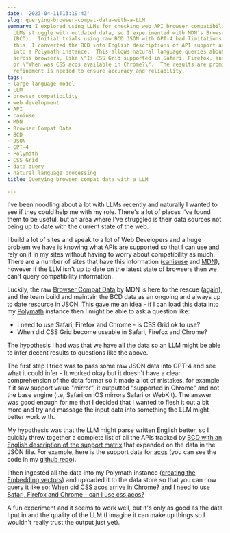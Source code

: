 ```yaml
---
date: '2023-04-11T13:19:43'
slug: querying-browser-compat-data-with-a-LLM
summary: I explored using LLMs for checking web API browser compatibility.  Existing
  LLMs struggle with outdated data, so I experimented with MDN's Browser Compat Data
  (BCD).  Initial trials using raw BCD JSON with GPT-4 had limitations. To improve
  this, I converted the BCD into English descriptions of API support and loaded it
  into a Polymath instance.  This allows natural language queries about API compatibility
  across browsers, like \"Is CSS Grid supported in Safari, Firefox, and Chrome?\"
  or \"When was CSS acos available in Chrome?\".  The results are promising, but further
  refinement is needed to ensure accuracy and reliability.
tags:
- large language model
- LLM
- browser compatibility
- web development
- API
- caniuse
- MDN
- Browser Compat Data
- BCD
- JSON
- GPT-4
- Polymath
- CSS Grid
- data query
- natural language processing
title: Querying browser compat data with a LLM

---
```


I've been noodling about a lot with LLMs recently and naturally I wanted to see if they could help me with my role. There's a lot of places I've found them to be useful, but an area where I've struggled is their data sources not being up to date with the current state of the web.

I build a lot of sites and speak to a lot of Web Developers and a huge problem we have is knowing what APIs are supported so that I can use and rely on it in my sites without having to worry about compatibility as much. There are a number of sites that have this information ([canisuse](https://caniuse.com) and [MDN](https://developer.mozilla.org/en-US/)), however if the LLM isn't up to date on the latest state of browsers then we can't query compatibility information.

Luckily, the raw [Browser Compat Data](https://github.com/mdn/browser-compat-data) by MDN is here to the rescue ([again](https://paul.kinlan.me/what-is-new-on-the-web/)), and the team build and maintain the BCD data as an ongoing and always up to date resource in JSON. This gave me an idea - if I can load this data into my [Polymath](https://github.com/polymath-ai/polymath-ai) instance then I might be able to ask a question like:

- I need to use Safari, Firefox and Chrome - is CSS Grid ok to use?
- When did CSS Grid become useable in Safari, Firefox and Chrome?

The hypothesis I had was that we have all the data so an LLM might be able to infer decent results to questions like the above.

The first step I tried was to pass some raw JSON data into GPT-4 and see what it could infer - It worked okay but it doesn't have a clear comprehension of the data format so it made a lot of mistakes, for example if it saw support value "mirror", it outputted "supported in Chrome" and not the base engine (i.e, Safari on iOS mirrors Safari or WebKit). The answer was good enough for me that I decided that I wanted to flesh it out a bit more and try and massage the input data into something the LLM might better work with.

My hypothesis was that the LLM might parse written English better, so I quickly threw together a complete list of all the APIs tracked by [BCD with an English description of the support matrix](https://bcd-training.deno.dev/) that expanded on the data in the JSON file. For example, here is the support data for [acos](https://bcd-training.deno.dev/feature?id=css.types.acos) (you can see the code in my [github repo](https://github.com/PaulKinlan/bcd-training)).

I then ingested all the data into my Polymath instance ([creating the Embedding vectors](https://paul.kinlan.me/building-ask-paul/)) and uploaded it to the data store so that you can now query it like so: [When did CSS acos arrive in Chrome?](https://paul.kinlan.me/ask-paul?query=When+did+CSS+acos+arrive+in+Chrome%3F) and [I need to use Safari, Firefox and Chrome - can I use css.acos?](https://paul.kinlan.me/ask-paul?query=I+need+to+use+Safari%2C+Firefox+and+Chrome+-+can+I+use+css.acos%3F)

A fun experiment and it seems to work well, but it's only as good as the data I put in and the quality of the LLM (I imagine it can make up things so I wouldn't really trust the output just yet).
